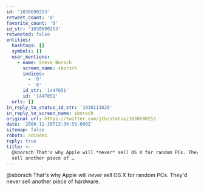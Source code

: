 ```yaml
---
id: '1030690253'
retweet_count: '0'
favorite_count: '0'
id_str: '1030690253'
retweeted: false
entities:
  hashtags: []
  symbols: []
  user_mentions:
    - name: Steve Borsch
      screen_name: sborsch
      indices:
        - '0'
        - '8'
      id_str: '1447051'
      id: '1447051'
  urls: []
in_reply_to_status_id_str: '1030113826'
in_reply_to_screen_name: sborsch
original_url: https://twitter.com/jth/status/1030690253
date: '2008-11-30T13:39:59.000Z'
sitemap: false
robots: noindex
reply: true
title: >-
  @sborsch That's why Apple will *never* sell OS X for random PCs. They'd never
  sell another piece of …
---
```


@sborsch That's why Apple will *never* sell OS X for random PCs. They'd never sell another piece of hardware.